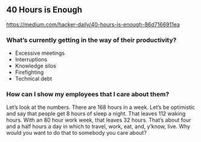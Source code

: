 ## 40 Hours is Enough

https://medium.com/hacker-daily/40-hours-is-enough-86d7166911ea

### What’s currently getting in the way of their productivity?

* Excessive meetings
* Interruptions
* Knowledge silos
* Firefighting
* Technical debt

### How can I show my employees that I care about them?

Let’s look at the numbers. There are 168 hours in a week. Let’s be optimistic and say that people get 8 hours of sleep a night. That leaves 112 waking hours. With an 80 hour work week, that leaves 32 hours. That’s about four and a half hours a day in which to travel, work, eat, and, y’know, live. Why would you want to do that to somebody you care about?